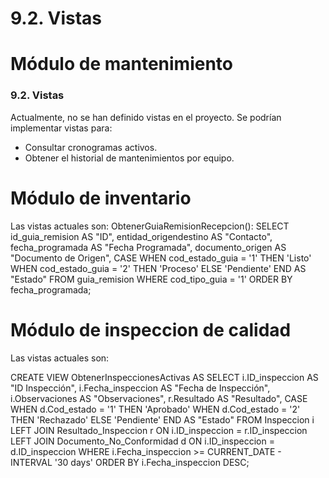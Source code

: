 # 9.2. Vistas

# Módulo de mantenimiento
### 9.2. Vistas
Actualmente, no se han definido vistas en el proyecto. Se podrían implementar vistas para:
- Consultar cronogramas activos.
- Obtener el historial de mantenimientos por equipo.

# Módulo de inventario
Las vistas actuales son:
ObtenerGuiaRemisionRecepcion():
SELECT 
    id_guia_remision AS "ID", 
    entidad_origendestino AS "Contacto", 
    fecha_programada AS "Fecha Programada", 
    documento_origen AS "Documento de Origen", 
    CASE 
        WHEN cod_estado_guia = '1' THEN 'Listo'
        WHEN cod_estado_guia = '2' THEN 'Proceso'
        ELSE 'Pendiente' 
    END AS "Estado"
FROM guia_remision
WHERE cod_tipo_guia = '1'
ORDER BY fecha_programada;

# Módulo de inspeccion de calidad
Las vistas actuales son:

CREATE VIEW ObtenerInspeccionesActivas AS
SELECT 
    i.ID_inspeccion AS "ID Inspección", 
    i.Fecha_inspeccion AS "Fecha de Inspección", 
    i.Observaciones AS "Observaciones", 
    r.Resultado AS "Resultado", 
    CASE 
        WHEN d.Cod_estado = '1' THEN 'Aprobado'
        WHEN d.Cod_estado = '2' THEN 'Rechazado'
        ELSE 'Pendiente'
    END AS "Estado"
FROM 
    Inspeccion i
LEFT JOIN 
    Resultado_Inspeccion r ON i.ID_inspeccion = r.ID_inspeccion
LEFT JOIN 
    Documento_No_Conformidad d ON i.ID_inspeccion = d.ID_inspeccion
WHERE 
    i.Fecha_inspeccion >= CURRENT_DATE - INTERVAL '30 days'
ORDER BY 
    i.Fecha_inspeccion DESC;
